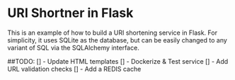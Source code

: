# URI Shortner in Flask

This is an example of how to build a URI shortening service in Flask. For simplicity, it uses SQLite as the database, but can be easily changed to any variant of SQL via the SQLAlchemy interface.

##TODO:
[] - Update HTML templates
[] - Dockerize & Test service
[] - Add URL validation checks
[] - Add a REDIS cache
